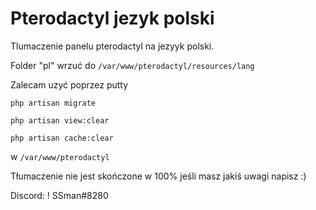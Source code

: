 # Pterodactyl jezyk polski
 Tlumaczenie panelu pterodactyl na jezyyk polski.

Folder "pl" wrzuć do `/var/www/pterodactyl/resources/lang`

Zalecam uzyć poprzez putty

`php artisan migrate`

`php artisan view:clear`

`php artisan cache:clear`

w `/var/www/pterodactyl`

Tłumaczenie nie jest skończone w 100% jeśli masz jakiś uwagi napisz :)

Discord: ! SSman#8280

